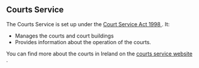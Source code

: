 ##  Courts Service

The Courts Service is set up under the [ Court Service Act 1998
](http://www.irishstatutebook.ie/1998/en/act/pub/0008/index.html) . It:

  * Manages the courts and court buildings 
  * Provides information about the operation of the courts. 

You can find more about the courts in Ireland on the [ courts service website
](https://www.courts.ie/) .
